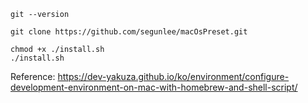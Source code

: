 ```
git --version
```

```
git clone https://github.com/segunlee/macOsPreset.git
```

```
chmod +x ./install.sh
./install.sh
```



Reference: https://dev-yakuza.github.io/ko/environment/configure-development-environment-on-mac-with-homebrew-and-shell-script/

